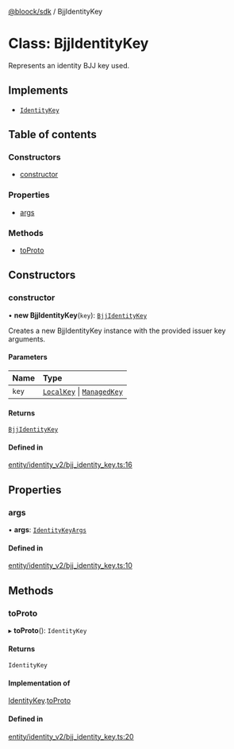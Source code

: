 [@bloock/sdk](../index.md) / BjjIdentityKey

# Class: BjjIdentityKey

Represents an identity BJJ key used.

## Implements

- [`IdentityKey`](../interfaces/IdentityKey.md)

## Table of contents

### Constructors

- [constructor](BjjIdentityKey.md#constructor)

### Properties

- [args](BjjIdentityKey.md#args)

### Methods

- [toProto](BjjIdentityKey.md#toproto)

## Constructors

### constructor

• **new BjjIdentityKey**(`key`): [`BjjIdentityKey`](BjjIdentityKey.md)

Creates a new BjjIdentityKey instance with the provided issuer key arguments.

#### Parameters

| Name | Type |
| :------ | :------ |
| `key` | [`LocalKey`](LocalKey.md) \| [`ManagedKey`](ManagedKey.md) |

#### Returns

[`BjjIdentityKey`](BjjIdentityKey.md)

#### Defined in

[entity/identity_v2/bjj_identity_key.ts:16](https://github.com/bloock/bloock-sdk/blob/edef30d6/languages/js/src/entity/identity_v2/bjj_identity_key.ts#L16)

## Properties

### args

• **args**: [`IdentityKeyArgs`](IdentityKeyArgs.md)

#### Defined in

[entity/identity_v2/bjj_identity_key.ts:10](https://github.com/bloock/bloock-sdk/blob/edef30d6/languages/js/src/entity/identity_v2/bjj_identity_key.ts#L10)

## Methods

### toProto

▸ **toProto**(): `IdentityKey`

#### Returns

`IdentityKey`

#### Implementation of

[IdentityKey](../interfaces/IdentityKey.md).[toProto](../interfaces/IdentityKey.md#toproto)

#### Defined in

[entity/identity_v2/bjj_identity_key.ts:20](https://github.com/bloock/bloock-sdk/blob/edef30d6/languages/js/src/entity/identity_v2/bjj_identity_key.ts#L20)
